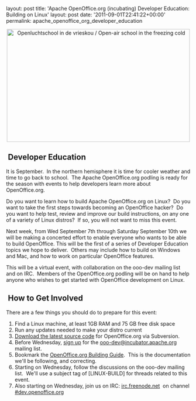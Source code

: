 layout: post
title: 'Apache OpenOffice.org (incubating) Developer Education: Building on Linux'
layout: post
date: '2011-09-01T22:41:22+00:00'
permalink: apache_openoffice_org_developer_education

<p> </p> 
  <div align="center"><a title="Openluchtschool in de vrieskou / Open-air school in the freezing cold by Nationaal Archief, on Flickr" href="https://www.flickr.com/photos/nationaalarchief/3915530627/"><img width="500" height="309" alt="Openluchtschool in de vrieskou / Open-air school in the freezing cold" src="http://farm3.static.flickr.com/2460/3915530627_442e19f997.jpg" /></a></div> 
  <p> </p> 
  <p> </p> 
  <p> </p> 
  <p> </p> 
  <h2>&nbsp;Developer Education<br /></h2> 
  <p>It is September.&nbsp; In the northern hemisphere it is time for cooler weather and time to go back to school.&nbsp; The Apache OpenOffice.org podling is ready for the season with events to help developers learn more about OpenOffice.org.&nbsp; </p> 
  <p>Do you want to learn how to build Apache OpenOffice.org on Linux?&nbsp; Do you want to take the first steps towards becoming an OpenOffice hacker?&nbsp; Do you want to help test, review and improve our build instructions, on any one of a variety of Linux distros?&nbsp; If so, you will not want to miss this event.<br /></p> 
  <p>Next week, from Wed September 7th through Saturday September 10th we will be making a concerted effort to enable everyone who wants to be able to build OpenOffice. This will be the first of a series of Developer Education topics we hope to deliver.&nbsp; Others may include how to build on Windows and Mac, and how to work on particular OpenOffice features.</p> 
  <p>This will be a virtual event, with collaboration on the ooo-dev mailing list and on IRC.&nbsp; Members of the OpenOffice.org podling will be on hand to help anyone who wishes to get started with OpenOffice development on Linux.</p> 
  <h2>&nbsp;How to Get Involved<br /></h2> 
  <p>There are a few things you should do to prepare for this event:</p> 
  <ol> 
    <li>Find a Linux machine, at least 1GB RAM and 75 GB free disk space</li> 
    <li>Run any updates needed to make your distro current</li> 
    <li><a href="http://incubator.apache.org/openofficeorg/source.html">Download the latest source code</a> for OpenOffice.org via Subversion.</li> 
    <li>Before Wednesday, <a href="http://incubator.apache.org/openofficeorg/mailing-lists.html">sign up</a> for the <a href="mailto:ooo-dev@incubator.apache.org">ooo-dev@incubator.apache.org</a>&nbsp; mailing list.</li> 
    <li>Bookmark the <a href="http://wiki.services.openoffice.org/wiki/Documentation/Building_Guide">OpenOffice.org Building Guide</a>.&nbsp; This is the documentation we'll be following, and correcting.</li> 
    <li>Starting on Wednesday, follow the discussions on the ooo-dev mailing list.&nbsp; We'll use a subject tag of [LINUX-BUILD] for threads related to this event.</li> 
    <li>Also starting on Wednesday, join us on IRC: <a href="http://irc.freenode.net">irc.freenode.net</a>&nbsp; on channel <a rel="nofollow" title="irc://irc.freenode.net/dev.openoffice.org" class="external text" href="irc://irc.freenode.net/dev.openoffice.org">#dev.openoffice.org</a></li> 
  </ol>
